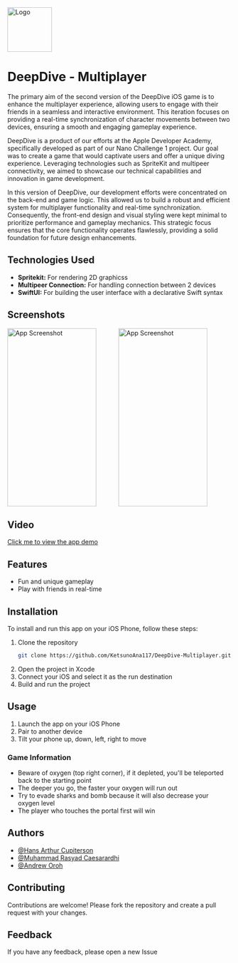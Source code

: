 <img src="./DivingGame/Assets.xcassets/AppIcon.appiconset/deepdive-multiplayer-icon.jpg" alt="Logo" width="100" height="100">

# DeepDive - Multiplayer
The primary aim of the second version of the DeepDive iOS game is to enhance the multiplayer experience, allowing users to engage with their friends in a seamless and interactive environment. This iteration focuses on providing a real-time synchronization of character movements between two devices, ensuring a smooth and engaging gameplay experience.

DeepDive is a product of our efforts at the Apple Developer Academy, specifically developed as part of our Nano Challenge 1 project. Our goal was to create a game that would captivate users and offer a unique diving experience. Leveraging technologies such as SpriteKit and multipeer connectivity, we aimed to showcase our technical capabilities and innovation in game development.

In this version of DeepDive, our development efforts were concentrated on the back-end and game logic. This allowed us to build a robust and efficient system for multiplayer functionality and real-time synchronization. Consequently, the front-end design and visual styling were kept minimal to prioritize performance and gameplay mechanics. This strategic focus ensures that the core functionality operates flawlessly, providing a solid foundation for future design enhancements.

## Technologies Used

- **Spritekit:** For rendering 2D graphicss
- **Multipeer Connection:** For handling connection between 2 devices
- **SwiftUI:** For building the user interface with a declarative Swift syntax

## Screenshots

<div style="display: flex; overflow-x: auto; gap: 50px;">
  <img src="./AppScreenshot/DeepDive-Homepage.jpeg" alt="App Screenshot" width="200" height="400">
  <img src="./AppScreenshot/DeepDive-MatchmakingLobby.jpeg" alt="App Screenshot" width="200" height="400">
</div>

## Video
<a href="https://youtube.com/shorts/6wNOgE8Jfxs?feature=share" target="_blank">
  Click me to view the app demo
</a>

## Features

- Fun and unique gameplay
- Play with friends in real-time

## Installation

To install and run this app on your iOS Phone, follow these steps:

1. Clone the repository
    ```bash
    git clone https://github.com/KetsunoAna117/DeepDive-Multiplayer.git
    ```
2. Open the project in Xcode
3. Connect your iOS and select it as the run destination
4. Build and run the project

## Usage

1. Launch the app on your iOS Phone
2. Pair to another device 
3. Tilt your phone up, down, left, right to move

### Game Information
-  Beware of oxygen (top right corner), if it depleted, you'll be teleported back to the starting point
-  The deeper you go, the faster your oxygen will run out
-  Try to evade sharks and bomb because it will also decrease your oxygen level
-  The player who touches the portal first will win

## Authors

- [@Hans Arthur Cupiterson](https://www.github.com/hcupiter)
- [@Muhammad Rasyad Caesarardhi](https://github.com/mrasyadc)
- [@Andrew Oroh](https://github.com/Andreworoh27)

## Contributing

Contributions are welcome! Please fork the repository and create a pull request with your changes.

## Feedback

If you have any feedback, please open a new Issue
